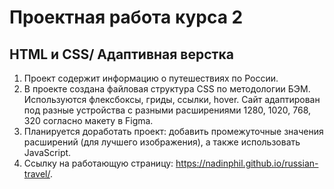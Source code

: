 # Проектная работа курса 2
## HTML и CSS/ Адаптивная верстка
1. Проект содержит информацию о путешествиях по России. 
2. В проекте создана файловая структура CSS по методологии БЭМ. Используются флексбоксы, гриды, ссылки, hover. Сайт адаптирован под разные устройства с разными расширениями 1280, 1020, 768, 320 согласно макету в Figma. 
3. Планируется доработать проект: добавить промежуточные значения расширений (для лучшего изображения), а также использовать JavaScript. 
4. Ссылку на работающую страницу: https://nadinphil.github.io/russian-travel/.